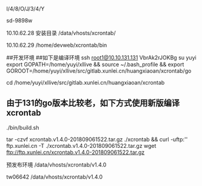 



I/4/8/O/J/3/4/Y

sd-9898w

10.10.62.28 安装目录
/data/vhosts/xcrontab/

10.10.62.29
/home/devweb/xcrontab/bin



##开发环境
##如下是编译环境
ssh root1@10.10.131.131
VbrAk2rJOKBg
su yuyi
export GOPATH=/home/yuyi/xllive && source  ~/.bash_profile && export GOROOT=/home/yuyi/xllive/src/gitlab.xunlei.cn/huangxiaoan/xcrontab/go

cd /home/yuyi/xllive/src/gitlab.xunlei.cn/huangxiaoan/xcrontab

## 由于131的go版本比较老，如下方式使用新版编译xcrontab
./bin/build.sh

tar -czvf xcrontab.v1.4.0-201809061522.tar.gz ./xcrontab && 
curl -uftp:'' ftp.xunlei.cn -T ./xcrontab.v1.4.0-201809061522.tar.gz
wget ftp://ftp.xunlei.cn/xcrontab.v1.4.0-201809061522.tar.gz


预发布环境
/data/vhosts/xcrontab/v1.4.0

tw06642
/data/vhosts/xcrontab/v1.4.0

